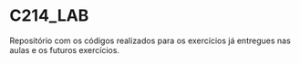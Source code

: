 # C214_LAB
Repositório com os códigos realizados para os exercícios já entregues nas aulas e os futuros exercícios.
